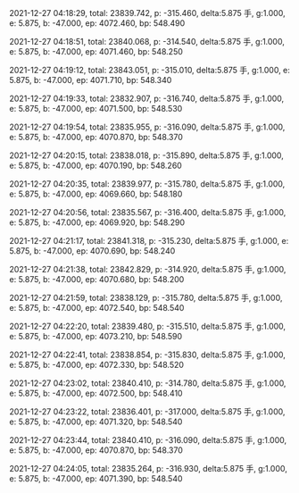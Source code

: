 2021-12-27 04:18:29, total: 23839.742, p: -315.460, delta:5.875 手, g:1.000, e: 5.875, b: -47.000, ep: 4072.460, bp: 548.490

2021-12-27 04:18:51, total: 23840.068, p: -314.540, delta:5.875 手, g:1.000, e: 5.875, b: -47.000, ep: 4071.460, bp: 548.250

2021-12-27 04:19:12, total: 23843.051, p: -315.010, delta:5.875 手, g:1.000, e: 5.875, b: -47.000, ep: 4071.710, bp: 548.340

2021-12-27 04:19:33, total: 23832.907, p: -316.740, delta:5.875 手, g:1.000, e: 5.875, b: -47.000, ep: 4071.500, bp: 548.530

2021-12-27 04:19:54, total: 23835.955, p: -316.090, delta:5.875 手, g:1.000, e: 5.875, b: -47.000, ep: 4070.870, bp: 548.370

2021-12-27 04:20:15, total: 23838.018, p: -315.890, delta:5.875 手, g:1.000, e: 5.875, b: -47.000, ep: 4070.190, bp: 548.260

2021-12-27 04:20:35, total: 23839.977, p: -315.780, delta:5.875 手, g:1.000, e: 5.875, b: -47.000, ep: 4069.660, bp: 548.180

2021-12-27 04:20:56, total: 23835.567, p: -316.400, delta:5.875 手, g:1.000, e: 5.875, b: -47.000, ep: 4069.920, bp: 548.290

2021-12-27 04:21:17, total: 23841.318, p: -315.230, delta:5.875 手, g:1.000, e: 5.875, b: -47.000, ep: 4070.690, bp: 548.240

2021-12-27 04:21:38, total: 23842.829, p: -314.920, delta:5.875 手, g:1.000, e: 5.875, b: -47.000, ep: 4070.680, bp: 548.200

2021-12-27 04:21:59, total: 23838.129, p: -315.780, delta:5.875 手, g:1.000, e: 5.875, b: -47.000, ep: 4072.540, bp: 548.540

2021-12-27 04:22:20, total: 23839.480, p: -315.510, delta:5.875 手, g:1.000, e: 5.875, b: -47.000, ep: 4073.210, bp: 548.590

2021-12-27 04:22:41, total: 23838.854, p: -315.830, delta:5.875 手, g:1.000, e: 5.875, b: -47.000, ep: 4072.330, bp: 548.520

2021-12-27 04:23:02, total: 23840.410, p: -314.780, delta:5.875 手, g:1.000, e: 5.875, b: -47.000, ep: 4072.500, bp: 548.410

2021-12-27 04:23:22, total: 23836.401, p: -317.000, delta:5.875 手, g:1.000, e: 5.875, b: -47.000, ep: 4071.320, bp: 548.540

2021-12-27 04:23:44, total: 23840.410, p: -316.090, delta:5.875 手, g:1.000, e: 5.875, b: -47.000, ep: 4070.870, bp: 548.370

2021-12-27 04:24:05, total: 23835.264, p: -316.930, delta:5.875 手, g:1.000, e: 5.875, b: -47.000, ep: 4071.390, bp: 548.540